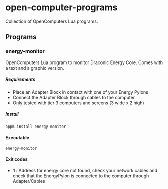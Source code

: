 # open-computer-programs
Collection of OpenComputers Lua programs.

## Programs

### energy-monitor
OpenComputers Lua program to monitor Draconic Energy Core. Comes with a text and
a graphic version.

##### Requirements
- Place an Adapter Block in contact with one of your Energy Pylons
- Connect the Adapter Block through cables to the computer
- Only tested with tier 3 computers and screens (3 wide x 2 high)

##### Install
```
oppm install energy-monitor
```

#### Executable
```
energy-monitor
```

#### Exit codes
- **1** : Address for energy core not found, check your network cables and check that the EnergyPylon is connected to the computer through Adapter/Cables
